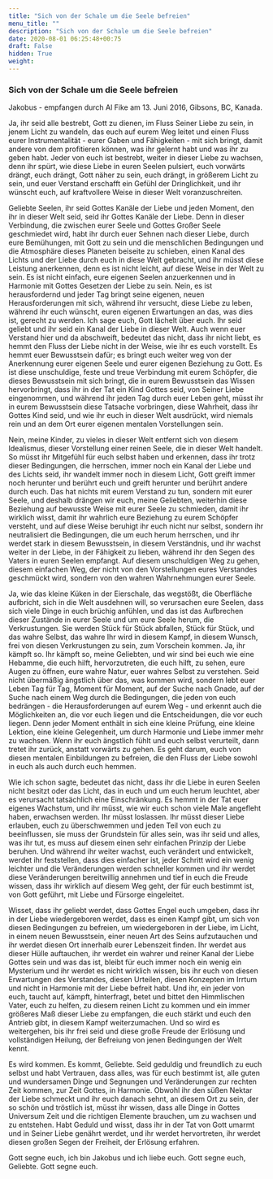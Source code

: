 ```yaml
---
title: "Sich von der Schale um die Seele befreien"
menu_title: ""
description: "Sich von der Schale um die Seele befreien"
date: 2020-08-01 06:25:48+00:75
draft: False
hidden: True
weight:
---
```

### Sich von der Schale um die Seele befreien

Jakobus - empfangen durch Al Fike am 13. Juni 2016, Gibsons, BC, Kanada.

Ja, ihr seid alle bestrebt, Gott zu dienen, im Fluss Seiner Liebe zu sein, in jenem Licht zu wandeln, das euch auf eurem Weg leitet und einen Fluss eurer Instrumentalität - eurer Gaben und Fähigkeiten - mit sich bringt, damit andere von dem profitieren können, was ihr gelernt habt und was ihr zu geben habt. Jeder von euch ist bestrebt, weiter in dieser Liebe zu wachsen, denn ihr spürt, wie diese Liebe in euren Seelen pulsiert, euch vorwärts drängt, euch drängt, Gott näher zu sein, euch drängt, in größerem Licht zu sein, und euer Verstand erschafft ein Gefühl der Dringlichkeit, und ihr wünscht euch, auf kraftvollere Weise in dieser Welt voranzuschreiten.

Geliebte Seelen, ihr seid Gottes Kanäle der Liebe und jeden Moment, den ihr in dieser Welt seid, seid ihr Gottes Kanäle der Liebe. Denn in dieser Verbindung, die zwischen eurer Seele und Gottes Großer Seele geschmiedet wird, habt ihr durch euer Sehnen nach dieser Liebe, durch eure Bemühungen, mit Gott zu sein und die menschlichen Bedingungen und die Atmosphäre dieses Planeten beiseite zu schieben, einen Kanal des Lichts und der Liebe durch euch in diese Welt gebracht, und ihr müsst diese Leistung anerkennen, denn es ist nicht leicht, auf diese Weise in der Welt zu sein. Es ist nicht einfach, eure eigenen Seelen anzuerkennen und in Harmonie mit Gottes Gesetzen der Liebe zu sein. Nein, es ist herausfordernd und jeder Tag bringt seine eigenen, neuen Herausforderungen mit sich, während ihr versucht, diese Liebe zu leben, während ihr euch wünscht, euren eigenen Erwartungen an das, was dies ist, gerecht zu werden. Ich sage euch, Gott lächelt über euch. Ihr seid geliebt und ihr seid ein Kanal der Liebe in dieser Welt. Auch wenn euer Verstand hier und da abschweift, bedeutet das nicht, dass ihr nicht liebt, es hemmt den Fluss der Liebe nicht in der Weise, wie ihr es euch vorstellt. Es hemmt euer Bewusstsein dafür; es bringt euch weiter weg von der Anerkennung eurer eigenen Seele und eurer eigenen Beziehung zu Gott. Es ist diese unschuldige, feste und treue Verbindung mit eurem Schöpfer, die dieses Bewusstsein mit sich bringt, die in eurem Bewusstsein das Wissen hervorbringt, dass ihr in der Tat ein Kind Gottes seid, von Seiner Liebe eingenommen, und während ihr jeden Tag durch euer Leben geht, müsst ihr in eurem Bewusstsein diese Tatsache vorbringen, diese Wahrheit, dass ihr Gottes Kind seid, und wie ihr euch in dieser Welt ausdrückt, wird niemals rein und an dem Ort eurer eigenen mentalen Vorstellungen sein.

Nein, meine Kinder, zu vieles in dieser Welt entfernt sich von diesem Idealismus, dieser Vorstellung einer reinen Seele, die in dieser Welt handelt. So müsst ihr Mitgefühl für euch selbst haben und erkennen, dass ihr trotz dieser Bedingungen, die herrschen, immer noch ein Kanal der Liebe und des Lichts seid, ihr wandelt immer noch in diesem Licht, Gott greift immer noch herunter und berührt euch und greift herunter und berührt andere durch euch. Das hat nichts mit eurem Verstand zu tun, sondern mit eurer Seele, und deshalb drängen wir euch, meine Geliebten, weiterhin diese Beziehung auf bewusste Weise mit eurer Seele zu schmieden, damit ihr wirklich wisst, damit ihr wahrlich eure Beziehung zu eurem Schöpfer versteht, und auf diese Weise beruhigt ihr euch nicht nur selbst, sondern ihr neutralisiert die Bedingungen, die um euch herum herrschen, und ihr werdet stark in diesem Bewusstsein, in diesem Verständnis, und ihr wachst weiter in der Liebe, in der Fähigkeit zu lieben, während ihr den Segen des Vaters in euren Seelen empfangt. Auf diesem unschuldigen Weg zu gehen, diesem einfachen Weg, der nicht von den Vorstellungen eures Verstandes geschmückt wird, sondern von den wahren Wahrnehmungen eurer Seele.

Ja, wie das kleine Küken in der Eierschale, das wegstößt, die Oberfläche aufbricht, sich in die Welt ausdehnen will, so verursachen eure Seelen, dass sich viele Dinge in euch brüchig anfühlen, und das ist das Aufbrechen dieser Zustände in eurer Seele und um eure Seele herum, die Verkrustungen. Sie werden Stück für Stück abfallen, Stück für Stück, und das wahre Selbst, das wahre Ihr wird in diesem Kampf, in diesem Wunsch, frei von diesen Verkrustungen zu sein, zum Vorschein kommen. Ja, ihr kämpft so. Ihr kämpft so, meine Geliebten, und wir sind bei euch wie eine Hebamme, die euch hilft, hervorzutreten, die euch hilft, zu sehen, eure Augen zu öffnen, eure wahre Natur, euer wahres Selbst zu verstehen. Seid nicht übermäßig ängstlich über das, was kommen wird, sondern lebt euer Leben Tag für Tag, Moment für Moment, auf der Suche nach Gnade, auf der Suche nach einem Weg durch die Bedingungen, die jeden von euch bedrängen - die Herausforderungen auf eurem Weg - und erkennt auch die Möglichkeiten an, die vor euch liegen und die Entscheidungen, die vor euch liegen. Denn jeder Moment enthält in sich eine kleine Prüfung, eine kleine Lektion, eine kleine Gelegenheit, um durch Harmonie und Liebe immer mehr zu wachsen. Wenn ihr euch ängstlich fühlt und euch selbst verurteilt, dann tretet ihr zurück, anstatt vorwärts zu gehen. Es geht darum, euch von diesen mentalen Einbildungen zu befreien, die den Fluss der Liebe sowohl in euch als auch durch euch hemmen.

Wie ich schon sagte, bedeutet das nicht, dass ihr die Liebe in euren Seelen nicht besitzt oder das Licht, das in euch und um euch herum leuchtet, aber es verursacht tatsächlich eine Einschränkung. Es hemmt in der Tat euer eigenes Wachstum, und ihr müsst, wie wir euch schon viele Male angefleht haben, erwachsen werden. Ihr müsst loslassen. Ihr müsst dieser Liebe erlauben, euch zu überschwemmen und jeden Teil von euch zu beeinflussen, sie muss der Grundstein für alles sein, was ihr seid und alles, was ihr tut, es muss auf diesem einen sehr einfachen Prinzip der Liebe beruhen. Und während ihr weiter wachst, euch verändert und entwickelt, werdet ihr feststellen, dass dies einfacher ist, jeder Schritt wird ein wenig leichter und die Veränderungen werden schneller kommen und ihr werdet diese Veränderungen bereitwillig annehmen und tief in euch die Freude wissen, dass ihr wirklich auf diesem Weg geht, der für euch bestimmt ist, von Gott geführt, mit Liebe und Fürsorge eingeleitet.

Wisset, dass ihr geliebt werdet, dass Gottes Engel euch umgeben, dass ihr in der Liebe wiedergeboren werdet, dass es einen Kampf gibt, um sich von diesen Bedingungen zu befreien, um wiedergeboren in der Liebe, im Licht, in einem neuen Bewusstsein, einer neuen Art des Seins aufzutauchen und ihr werdet diesen Ort innerhalb eurer Lebenszeit finden. Ihr werdet aus dieser Hülle auftauchen, ihr werdet ein wahrer und reiner Kanal der Liebe Gottes sein und was das ist, bleibt für euch immer noch ein wenig ein Mysterium und ihr werdet es nicht wirklich wissen, bis ihr euch von diesen Erwartungen des Verstandes, diesen Urteilen, diesen Konzepten im Irrtum und nicht in Harmonie mit der Liebe befreit habt. Und ihr, ein jeder von euch, taucht auf, kämpft, hinterfragt, betet und bittet den Himmlischen Vater, euch zu helfen, zu diesem reinen Licht zu kommen und ein immer größeres Maß dieser Liebe zu empfangen, die euch stärkt und euch den Antrieb gibt, in diesem Kampf weiterzumachen. Und so wird es weitergehen, bis ihr frei seid und diese große Freude der Erlösung und vollständigen Heilung, der Befreiung von jenen Bedingungen der Welt kennt.

Es wird kommen. Es kommt, Geliebte. Seid geduldig und freundlich zu euch selbst und habt Vertrauen, dass alles, was für euch bestimmt ist, alle guten und wundersamen Dinge und Segnungen und Veränderungen zur rechten Zeit kommen, zur Zeit Gottes, in Harmonie. Obwohl ihr den süßen Nektar der Liebe schmeckt und ihr euch danach sehnt, an diesem Ort zu sein, der so schön und tröstlich ist, müsst ihr wissen, dass alle Dinge in Gottes Universum Zeit und die richtigen Elemente brauchen, um zu wachsen und zu entstehen. Habt Geduld und wisst, dass ihr in der Tat von Gott umarmt und in Seiner Liebe genährt werdet, und ihr werdet hervortreten, ihr werdet diesen großen Segen der Freiheit, der Erlösung erfahren.
 
Gott segne euch, ich bin Jakobus und ich liebe euch. Gott segne euch, Geliebte. Gott segne euch.
